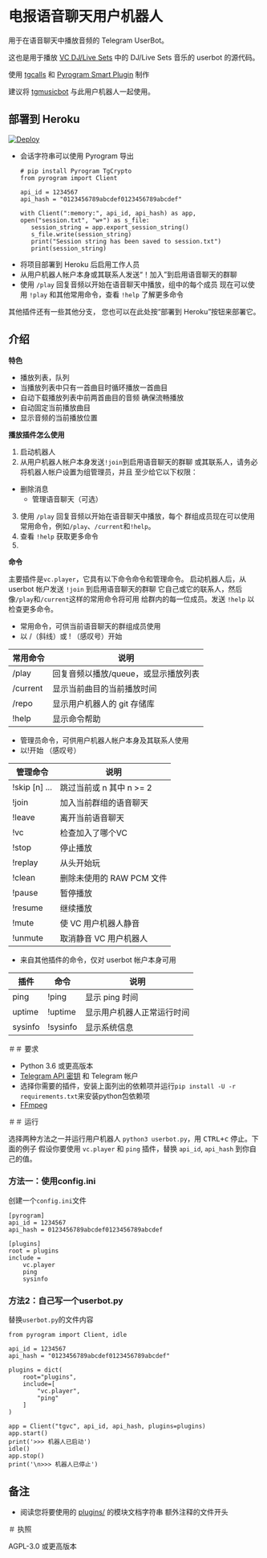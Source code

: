 # 电报语音聊天用户机器人

用于在语音聊天中播放音频的 Telegram UserBot。

这也是用于播放 [VC DJ/Live Sets](https://t.me/VCSets) 中的 DJ/Live Sets 音乐的 userbot 的源代码。

使用 [tgcalls](https://github.com/MarshalX/tgcalls) 和 [Pyrogram Smart Plugin](https://docs.pyrogram.org/topics/smart-plugins) 制作

建议将 [tgmusicbot](https://github.com/callsmusic/tgmusicbot) 与此用户机器人一起使用。

## 部署到 Heroku

[![Deploy](https://www.herokucdn.com/deploy/button.svg)](https://heroku.com/deploy?template=https://github.com/callsmusic/tgvc-userbot/tree/dev)

- 会话字符串可以使用 Pyrogram 导出
   ```
   # pip install Pyrogram TgCrypto
   from pyrogram import Client

  api_id = 1234567
  api_hash = "0123456789abcdef0123456789abcdef"

  with Client(":memory:", api_id, api_hash) as app, open("session.txt", "w+") as s_file:
      session_string = app.export_session_string()
      s_file.write(session_string)
      print("Session string has been saved to session.txt")
      print(session_string)
   ```
- 将项目部署到 Heroku 后启用工作人员
- 从用户机器人帐户本身或其联系人发送“！加入”到启用语音聊天的群聊
- 使用 `/play` 回复音频以开始在语音聊天中播放，组中的每个成员
   现在可以使用 `!play` 和其他常用命令，查看 `!help` 了解更多命令

其他插件还有一些其他分支，
您也可以在此处按“部署到 Heroku”按钮来部署它。
## 介绍

**特色**

- 播放列表，队列
- 当播放列表中只有一首曲目时循环播放一首曲目
- 自动下载播放列表中前两首曲目的音频
   确保流畅播放
- 自动固定当前播放曲目
- 显示音频的当前播放位置

**播放插件怎么使用**

1. 启动机器人
2. 从用户机器人帐户本身发送`!join`到启用语音聊天的群聊
    或其联系人，请务必将机器人帐户设置为组管理员，并且
    至少给它以下权限：
- 删除消息
    - 管理语音聊天（可选）
3. 使用 `/play` 回复音频以开始在语音聊天中播放，每个
    群组成员现在可以使用常用命令，例如`/play`、`/current`和`!help`。
4. 查看 `!help` 获取更多命令
5. 
**命令**

主要插件是`vc.player`，它具有以下命令命令和管理命令。
启动机器人后，从 userbot 帐户发送 `!join` 到启用语音聊天的群聊
它自己或它的联系人，然后像`/play`和`/current`这样的常用命令将可用
给群内的每一位成员。发送 `!help` 以检查更多命令。

- 常用命令，可供当前语音聊天的群组成员使用
- 以 /（斜线）或 ! （感叹号）开始

| 常用命令 | 说明 |
|-----------------|---------------------------------------------------------|
| /play | 回复音频以播放/queue，或显示播放列表 |
| /current | 显示当前曲目的当前播放时间 |
| /repo | 显示用户机器人的 git 存储库 |
| !help | 显示命令帮助 |

- 管理员命令，可供用户机器人帐户本身及其联系人使用
- 以!开始 （感叹号）

| 管理命令 | 说明 |
|----------------|----------------------------------|
| !skip [n] ... | 跳过当前或 n 其中 n >= 2 |
| !join | 加入当前群组的语音聊天 |
| !leave | 离开当前语音聊天 |
| !vc | 检查加入了哪个VC |
| !stop | 停止播放|
| !replay | 从头开始玩|
| !clean | 删除未使用的 RAW PCM 文件 |
| !pause | 暂停播放 |
| !resume | 继续播放 |
| !mute | 使 VC 用户机器人静音 |
| !unmute | 取消静音 VC 用户机器人 |

- 来自其他插件的命令，仅对 userbot 帐户本身可用

| 插件 | 命令 | 说明 |
|---------|---------|---------|
| ping | !ping | 显示 ping 时间 |
| uptime | !uptime | 显示用户机器人正常运行时间 |
| sysinfo | !sysinfo | 显示系统信息 |

＃＃ 要求

- Python 3.6 或更高版本
- [Telegram API 密钥](https://docs.pyrogram.org/intro/quickstart#enjoy-the-api) 和 Telegram 帐户
- 选择你需要的插件，安装上面列出的依赖项并运行`pip install -U -r requirements.txt`来安装python包依赖项
- [FFmpeg](https://www.ffmpeg.org/)

＃＃ 运行

选择两种方法之一并运行用户机器人
`python3 userbot.py`，用 <kbd>CTRL+c</kbd> 停止。下面的例子
假设你要使用 `vc.player` 和 `ping` 插件，替换
`api_id`, `api_hash` 到你自己的值。

### 方法一：使用config.ini

创建一个`config.ini`文件

```
[pyrogram]
api_id = 1234567
api_hash = 0123456789abcdef0123456789abcdef

[plugins]
root = plugins
include =
    vc.player
    ping
    sysinfo
```

### 方法2：自己写一个userbot.py

替换`userbot.py`的文件内容

```
from pyrogram import Client, idle

api_id = 1234567
api_hash = "0123456789abcdef0123456789abcdef"

plugins = dict(
    root="plugins",
    include=[
        "vc.player",
        "ping"
    ]
)

app = Client("tgvc", api_id, api_hash, plugins=plugins)
app.start()
print('>>> 机器人已启动')
idle()
app.stop()
print('\n>>> 机器人已停止')
```

## 备注

- 阅读您将要使用的 [plugins/](plugins) 的模块文档字符串
  额外注释的文件开头

＃ 执照

AGPL-3.0 或更高版本
